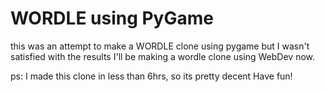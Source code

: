 # WORDLE using PyGame
this was an attempt to make a WORDLE clone using pygame but I wasn't satisfied with the results
I'll be making a wordle clone using WebDev now.

ps: I made this clone in less than 6hrs, so its pretty decent
Have fun!
